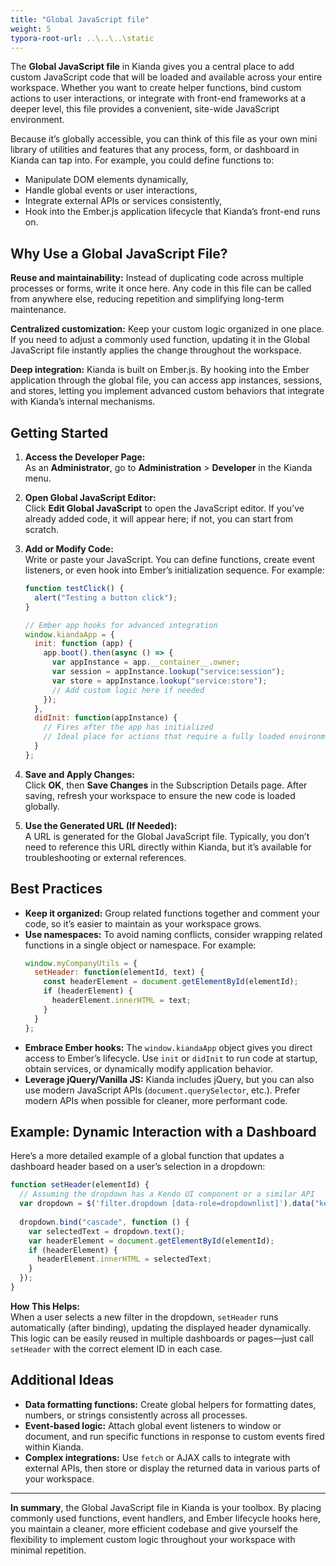 ```yaml
---
title: "Global JavaScript file"
weight: 5
typora-root-url: ..\..\..\static
---
```


The **Global JavaScript file** in Kianda gives you a central place to add custom JavaScript code that will be loaded and available across your entire workspace. Whether you want to create helper functions, bind custom actions to user interactions, or integrate with front-end frameworks at a deeper level, this file provides a convenient, site-wide JavaScript environment.

Because it’s globally accessible, you can think of this file as your own mini library of utilities and features that any process, form, or dashboard in Kianda can tap into. For example, you could define functions to:

- Manipulate DOM elements dynamically,
- Handle global events or user interactions,
- Integrate external APIs or services consistently,
- Hook into the Ember.js application lifecycle that Kianda’s front-end runs on.

## Why Use a Global JavaScript File?

**Reuse and maintainability:** Instead of duplicating code across multiple processes or forms, write it once here. Any code in this file can be called from anywhere else, reducing repetition and simplifying long-term maintenance.

**Centralized customization:** Keep your custom logic organized in one place. If you need to adjust a commonly used function, updating it in the Global JavaScript file instantly applies the change throughout the workspace.

**Deep integration:** Kianda is built on Ember.js. By hooking into the Ember application through the global file, you can access app instances, sessions, and stores, letting you implement advanced custom behaviors that integrate with Kianda’s internal mechanisms.

## Getting Started

1. **Access the Developer Page:**  
   As an **Administrator**, go to **Administration** > **Developer** in the Kianda menu.

2. **Open Global JavaScript Editor:**  
   Click **Edit Global JavaScript** to open the JavaScript editor. If you’ve already added code, it will appear here; if not, you can start from scratch.

3. **Add or Modify Code:**  
   Write or paste your JavaScript. You can define functions, create event listeners, or even hook into Ember’s initialization sequence. For example:
   
   ```javascript
   function testClick() {
     alert("Testing a button click");
   }
   
   // Ember app hooks for advanced integration
   window.kiandaApp = {
     init: function (app) {
       app.boot().then(async () => {
         var appInstance = app.__container__.owner;
         var session = appInstance.lookup("service:session");
         var store = appInstance.lookup("service:store");
         // Add custom logic here if needed
       });
     },
     didInit: function(appInstance) {
       // Fires after the app has initialized
       // Ideal place for actions that require a fully loaded environment
     }
   };
   ```

4. **Save and Apply Changes:**  
   Click **OK**, then **Save Changes** in the Subscription Details page. After saving, refresh your workspace to ensure the new code is loaded globally.

5. **Use the Generated URL (If Needed):**  
   A URL is generated for the Global JavaScript file. Typically, you don’t need to reference this URL directly within Kianda, but it’s available for troubleshooting or external references.

## Best Practices

- **Keep it organized:** Group related functions together and comment your code, so it’s easier to maintain as your workspace grows.
- **Use namespaces:** To avoid naming conflicts, consider wrapping related functions in a single object or namespace. For example:
  ```javascript
  window.myCompanyUtils = {
    setHeader: function(elementId, text) {
      const headerElement = document.getElementById(elementId);
      if (headerElement) {
        headerElement.innerHTML = text;
      }
    }
  };
  ```
- **Embrace Ember hooks:** The `window.kiandaApp` object gives you direct access to Ember’s lifecycle. Use `init` or `didInit` to run code at startup, obtain services, or dynamically modify application behavior.
- **Leverage jQuery/Vanilla JS:** Kianda includes jQuery, but you can also use modern JavaScript APIs (`document.querySelector`, etc.). Prefer modern APIs when possible for cleaner, more performant code.

## Example: Dynamic Interaction with a Dashboard

Here’s a more detailed example of a global function that updates a dashboard header based on a user’s selection in a dropdown:

```javascript
function setHeader(elementId) {
  // Assuming the dropdown has a Kendo UI component or a similar API
  var dropdown = $('filter.dropdown [data-role=dropdownlist]').data("kendoDropDownList");
  
  dropdown.bind("cascade", function () {
    var selectedText = dropdown.text();
    var headerElement = document.getElementById(elementId);
    if (headerElement) {
      headerElement.innerHTML = selectedText;
    }
  });
}
```

**How This Helps:**  
When a user selects a new filter in the dropdown, `setHeader` runs automatically (after binding), updating the displayed header dynamically. This logic can be easily reused in multiple dashboards or pages—just call `setHeader` with the correct element ID in each case.

## Additional Ideas

- **Data formatting functions:** Create global helpers for formatting dates, numbers, or strings consistently across all processes.
- **Event-based logic:** Attach global event listeners to window or document, and run specific functions in response to custom events fired within Kianda.
- **Complex integrations:** Use `fetch` or AJAX calls to integrate with external APIs, then store or display the returned data in various parts of your workspace.

---

**In summary**, the Global JavaScript file in Kianda is your toolbox. By placing commonly used functions, event handlers, and Ember lifecycle hooks here, you maintain a cleaner, more efficient codebase and give yourself the flexibility to implement custom logic throughout your workspace with minimal repetition.
